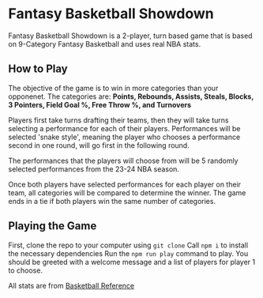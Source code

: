# Fantasy Basketball Showdown

Fantasy Basketball Showdown is a 2-player, turn based game that is based on 9-Category Fantasy Basketball and uses real
NBA stats.

## How to Play

The objective of the game is to win in more categories than your opponenet. 
The categories are: **Points, Rebounds, Assists, Steals, Blocks, 3 Pointers, Field Goal %, Free Throw %, and Turnovers**

Players first take turns drafting their teams, then they will take turns selecting a performance for each of their players. Performances will be selected 'snake style', meaning the player who chooses a performance second in one round, will go first in the following round.

The performances that the players will choose from will be 5 randomly selected performances from the 23-24 NBA season.

Once both players have selected performances for each player on their team, all categories will be compared to determine the winner. The game ends in a tie if both players win the same number of categories.

## Playing the Game

First, clone the repo to your computer using `git clone`
Call `npm i` to install the necessary dependencies
Run the `npm run play` command to play. You should be greeted with a welcome message and a list of players for player 1 to choose.


All stats are from [Basketball Reference](https://www.basketball-reference.com/)